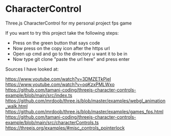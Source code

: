 # CharacterControl
Three.js CharacterControl for my personal project fps game

If you want to try this project take the following steps:
- Press on the green button that says code
- Now press on the copy icon after the https url
- Open up cmd and go to the directory u want it to be in
- Now type git clone "paste the url here" and press enter

Sources I have looked at:

https://www.youtube.com/watch?v=3DMZETkPieI
https://www.youtube.com/watch?v=oqKzxPMLWxo
https://github.com/tamani-coding/threejs-character-controls-example/blob/main/src/index.ts
https://github.com/mrdoob/three.js/blob/master/examples/webgl_animation_walk.html
https://github.com/mrdoob/three.js/blob/master/examples/games_fps.html
https://github.com/tamani-coding/threejs-character-controls-example/blob/main/src/characterControls.ts
https://threejs.org/examples/#misc_controls_pointerlock
